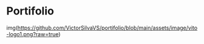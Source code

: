 # Portifolio 

img(https://github.com/VictorSilvaVS/portifolio/blob/main/assets/image/vito-logo1.png?raw=true)

